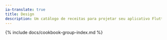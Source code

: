 ```yaml
---
ia-translate: true
title: Design
description: Um catálogo de receitas para projetar seu aplicativo Flutter.
---
```


{% include docs/cookbook-group-index.md %}
